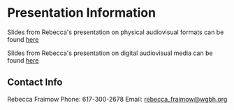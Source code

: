 # Presentation Information

Slides from Rebecca's presentation on physical audiovisual formats can be found [here](https://drive.google.com/open?id=0Bwm23BLk__-NZ1JyeDMyZ20yWE0)

Slides from Rebecca's presentation on digital audiovisual media can be found [here](https://drive.google.com/open?id=0Bwm23BLk__-NcnhRTlRZRUdvdGc)


## Contact Info

Rebecca Fraimow
Phone: 617-300-2678
Email: rebecca_fraimow@wgbh.org